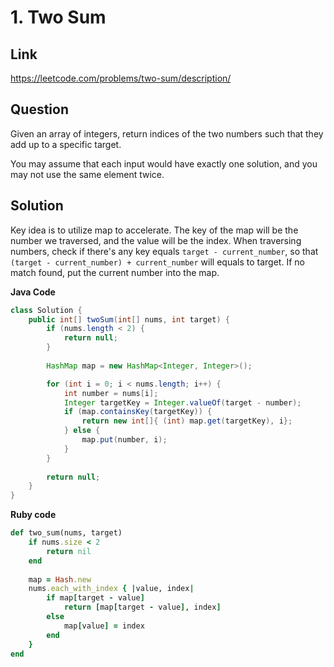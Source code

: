 # 1. Two Sum

## Link

https://leetcode.com/problems/two-sum/description/

## Question

Given an array of integers, return indices of the two numbers such that they add up to a specific target.

You may assume that each input would have exactly one solution, and you may not use the same element twice.

## Solution

Key idea is to utilize map to accelerate.
The key of the map will be the number we traversed, and the value will be the index.
When traversing numbers, check if there's any key equals `target - current_number`, so that `(target - current_number) + current_number` will equals to target. If no match found, put the current number into the map.

**Java Code**

```java
class Solution {
    public int[] twoSum(int[] nums, int target) {
        if (nums.length < 2) {
            return null;
        }
        
        HashMap map = new HashMap<Integer, Integer>();

        for (int i = 0; i < nums.length; i++) {
            int number = nums[i];
            Integer targetKey = Integer.valueOf(target - number);
            if (map.containsKey(targetKey)) {
                return new int[]{ (int) map.get(targetKey), i};
            } else {
                map.put(number, i);
            }
        }
        
        return null;
    }
}
```

**Ruby code**

```ruby
def two_sum(nums, target)
    if nums.size < 2
        return nil
    end
    
    map = Hash.new   
    nums.each_with_index { |value, index| 
        if map[target - value]
            return [map[target - value], index]
        else
            map[value] = index
        end
    }
end
```
